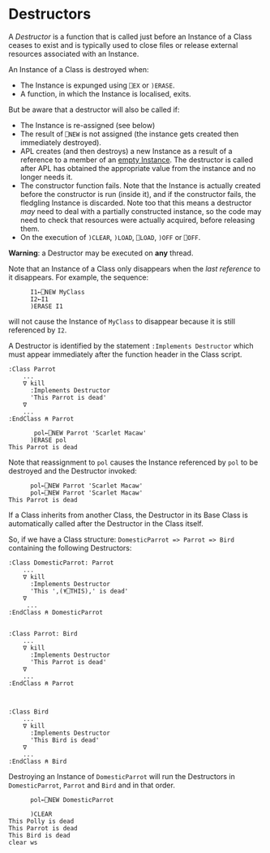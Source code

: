 # Destructors

A *Destructor* is a function that is called just before an Instance of a Class ceases to exist and is typically used to close files or release external resources associated with an Instance.

An Instance of a Class is destroyed when:

- The Instance is expunged using `⎕EX` or `)ERASE`.
- A function, in which the Instance is localised, exits.

But be aware that a destructor will also be called if:

- The Instance is re-assigned (see below)
- The result of `⎕NEW` is not assigned (the instance gets created then immediately destroyed).
- APL creates (and then destroys) a new Instance as a result of a reference to a member of an [empty Instance](empty-arrays-of-instances-how.md). The destructor is called after APL has obtained the appropriate value from the instance and no longer needs it.
- The constructor function fails. Note that the Instance is actually created before the constructor is run (inside it), and if the constructor fails, the fledgling Instance is discarded. Note too that this means a destructor *may* need to deal with a partially constructed instance, so the code may need to check that resources were actually acquired, before releasing them.
- On the execution of `)CLEAR`, `)LOAD`, `⎕LOAD`, `)OFF` or `⎕OFF`.

**Warning**: a Destructor may be executed on **any** thread.

Note that an Instance of a Class only disappears when the *last reference* to it disappears. For example, the sequence:
```apl
      I1←⎕NEW MyClass
      I2←I1
      )ERASE I1
```

will not cause the Instance of `MyClass` to disappear because it is still referenced by `I2`.

A Destructor is identified by the statement `:Implements Destructor` which must appear immediately after the function header in the Class script.
```apl
:Class Parrot
    ...
    ∇ kill
      :Implements Destructor
      'This Parrot is dead'
    ∇
    ...
:EndClass ⍝ Parrot
```
```apl
       pol←⎕NEW Parrot 'Scarlet Macaw'
      )ERASE pol
This Parrot is dead
```

Note that reassignment to `pol` causes the Instance referenced by `pol` to be destroyed and the Destructor invoked:
```apl
      pol←⎕NEW Parrot 'Scarlet Macaw'
      pol←⎕NEW Parrot 'Scarlet Macaw'
This Parrot is dead
```

If a Class inherits from another Class, the Destructor in its Base Class is automatically called after the Destructor in the Class itself.

So, if we have a Class structure: `DomesticParrot => Parrot => Bird` containing the following Destructors:
```apl
:Class DomesticParrot: Parrot
    ...
    ∇ kill
      :Implements Destructor
      'This ',(⍕⎕THIS),' is dead'
    ∇
     ...
:EndClass ⍝ DomesticParrot

 
:Class Parrot: Bird
    ...
    ∇ kill
      :Implements Destructor
      'This Parrot is dead'
    ∇
    ...
:EndClass ⍝ Parrot

```
```apl

 
:Class Bird
    ...
    ∇ kill
      :Implements Destructor
      'This Bird is dead'
    ∇
    ...
:EndClass ⍝ Bird
```

Destroying an Instance of `DomesticParrot` will run the Destructors in `DomesticParrot`, `Parrot` and `Bird` and in that order.
```apl
      pol←⎕NEW DomesticParrot

      )CLEAR
This Polly is dead
This Parrot is dead
This Bird is dead
clear ws
```
